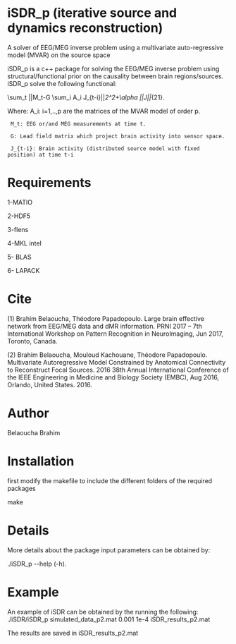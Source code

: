 # iSDR_p (iterative source and dynamics reconstruction)
A solver of EEG/MEG inverse problem using a multivariate auto-regressive model (MVAR) on the source space


iSDR_p is a c++ package for solving the EEG/MEG inverse problem using structural/functional prior 
on the causality between brain regions/sources.
iSDR_p solve the following functional:

\sum_t ||M_t-G \sum_i A_i J_{t-i}||_2^2+\alpha ||J||_{21}.

Where: 
     A_i: i=1,..,p are the matrices of the MVAR model of order p.

     M_t: EEG or/and MEG measurements at time t.

     G: Lead field matrix which project brain activity into sensor space.

     J_{t-i}: Brain activity (distributed source model with fixed position) at time t-i 
# Requirements
1-MATIO

2-HDF5

3-flens

4-MKL intel

5- BLAS

6- LAPACK


# Cite

(1) Brahim Belaoucha, Théodore Papadopoulo. Large brain effective network
from EEG/MEG data and dMR information. PRNI 2017 – 7th International
Workshop on Pattern Recognition in NeuroImaging, Jun 2017, Toronto, Canada. 

(2) Brahim Belaoucha, Mouloud Kachouane, Théodore Papadopoulo. Multivariate
Autoregressive Model Constrained by Anatomical Connectivity to Reconstruct
Focal Sources. 2016 38th Annual International Conference of the IEEE
Engineering in Medicine and Biology Society (EMBC), Aug 2016, Orlando,
United States. 2016.


# Author

Belaoucha Brahim 

# Installation
first modify the makefile to include the different folders of the required packages

make 

# Details
More details about the package input parameters can be obtained by:

./iSDR_p --help (-h).



# Example
An example of iSDR can be obtained by the running the following:
./iSDR/iSDR_p simulated_data_p2.mat 0.001 1e-4 iSDR_results_p2.mat

The results are saved in iSDR_results_p2.mat

